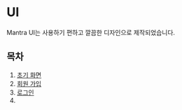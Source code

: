 # UI

Mantra UI는 사용하기 편하고 깔끔한 디자인으로 제작되었습니다.

## 목차

1.  [초기 화면](https://seungho020427.gitbook.io/mantra/ui/splash)
2.  [회원 가입](https://seungho020427.gitbook.io/mantra/ui/register)
3.  [로그인](https://seungho020427.gitbook.io/mantra/ui/login)
4. 



